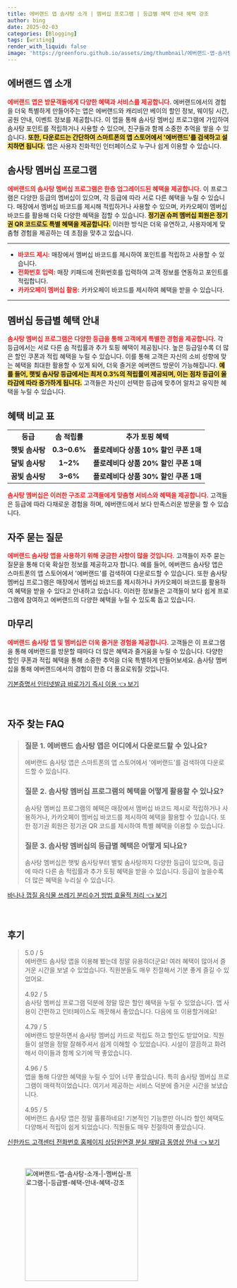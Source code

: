 ```yaml
---
title: 에버랜드 앱 솜사탕 소개 | 멤버십 프로그램 | 등급별 혜택 안내 혜택 강조
author: bing
date: 2025-02-03
categories: [Blogging]
tags: [writing]
render_with_liquid: false
image: 'https://greenforu.github.io/assets/img/thumbnail/에버랜드-앱-솜사탕-소개-|-멤버십-프로그램-|-등급별-혜택-안내-혜택-강조.webp'
---
```



<h2 id='에버랜드앱소개'>에버랜드 앱 소개</h2>

<p><b><span style="color: #ee2323;">에버랜드 앱은 방문객들에게 다양한 혜택과 서비스를 제공합니다.</span></b> 에버랜드에서의 경험을 더욱 특별하게 만들어주는 앱은 에버랜드와 캐리비안 베이의 할인 정보, 웨이팅 시간, 공원 안내, 이벤트 정보를 제공합니다. 이 앱을 통해 솜사탕 멤버십 프로그램에 가입하여 솜사탕 포인트를 적립하거나 사용할 수 있으며, 친구들과 함께 소중한 추억을 쌓을 수 있습니다. <b><span style="background-color: #ffe066;">또한, 다운로드는 간단하여 스마트폰의 앱 스토어에서 '에버랜드'를 검색하고 설치하면 됩니다.</span></b> 앱은 사용자 친화적인 인터페이스로 누구나 쉽게 이용할 수 있습니다.</p>

<h2 id='솜사탕멤버십프로그램'>솜사탕 멤버십 프로그램</h2>

<p><b><span style="color: #ee2323;">에버랜드의 솜사탕 멤버십 프로그램은 한층 업그레이드된 혜택을 제공합니다.</span></b> 이 프로그램은 다양한 등급의 멤버십이 있으며, 각 등급에 따라 서로 다른 혜택을 누릴 수 있습니다. 매장에서 멤버십 바코드를 제시해 적립하거나 사용할 수 있으며, 카카오페이 멤버십 바코드를 활용해 더욱 다양한 혜택을 접할 수 있습니다. <b><span style="background-color: #ffe066;">정기권 슈퍼 멤버십 회원은 정기권 QR 코드로도 특별 혜택을 제공합니다.</span></b> 이러한 방식은 더욱 유연하고, 사용자에게 맞춤형 경험을 제공하는 데 초점을 맞추고 있습니다.</p>

<hr />

<ul>
    <li><b><span style="color: #ee2323;">바코드 제시:</span></b> 매장에서 멤버십 바코드를 제시하여 포인트를 적립하고 사용할 수 있습니다.</li>
    <li><b><span style="color: #ee2323;">전화번호 입력:</span></b> 매장 키패드에 전화번호를 입력하여 고객 정보를 연동하고 포인트를 적립합니다.</li>
    <li><b><span style="color: #ee2323;">카카오페이 멤버십 활용:</span></b> 카카오페이 바코드를 제시하여 혜택을 받을 수 있습니다.</li>
</ul>

<hr />

<h2 id='멤버십등급별혜택'>멤버십 등급별 혜택 안내</h2>

<p><b><span style="color: #ee2323;">솜사탕 멤버십 프로그램은 다양한 등급을 통해 고객에게 특별한 경험을 제공합니다.</span></b> 각 등급에서는 서로 다른 솜 적립률과 추가 토핑 혜택이 제공됩니다. 높은 등급일수록 더 많은 할인 쿠폰과 적립 혜택을 누릴 수 있습니다. 이를 통해 고객은 자신의 소비 성향에 맞는 혜택을 최대한 활용할 수 있게 되어, 더욱 즐거운 에버랜드 방문이 가능해집니다. <b><span style="background-color: #ffe066;">예를 들어, 햇빛 솜사탕 등급에서는 최저 0.3%의 적립률이 제공되며, 이는 점차 등급이 올라감에 따라 증가하게 됩니다.</span></b> 고객들은 자신이 선택한 등급에 맞추어 알차고 유익한 혜택을 누릴 수 있습니다.</p>

<h2 id='혜택비교표'>혜택 비교 표</h2>

<table>
    <tr>
        <td style="text-align: center; height: 17px;"><b>등급</b></td>
        <td style="text-align: center; height: 17px;"><b>솜 적립률</b></td>
        <td style="text-align: center; height: 17px;"><b>추가 토핑 혜택</b></td>
    </tr>
    <tr>
        <td style="text-align: center; height: 17px;"><b>햇빛 솜사탕</b></td>
        <td style="text-align: center; height: 17px;"><b>0.3~0.6%</b></td>
        <td style="text-align: center; height: 17px;"><b>플로레비다 상품 10% 할인 쿠폰 1매</b></td>
    </tr>
    <tr>
        <td style="text-align: center; height: 17px;"><b>달빛 솜사탕</b></td>
        <td style="text-align: center; height: 17px;"><b>1~2%</b></td>
        <td style="text-align: center; height: 17px;"><b>플로레비다 상품 20% 할인 쿠폰 1매</b></td>
    </tr>
    <tr>
        <td style="text-align: center; height: 17px;"><b>꿈빛 솜사탕</b></td>
        <td style="text-align: center; height: 17px;"><b>3~6%</b></td>
        <td style="text-align: center; height: 17px;"><b>플로레비다 상품 30% 할인 쿠폰 1매</b></td>
    </tr>
</table>

<p><b><span style="color: #ee2323;">솜사탕 멤버십은 이러한 구조로 고객들에게 맞춤형 서비스와 혜택을 제공합니다.</span></b> 고객들은 등급에 따라 다채로운 경험을 하며, 에버랜드에서 보다 만족스러운 방문을 할 수 있습니다.</p>

<h2 id='자주묻는질문'>자주 묻는 질문</h2>

<p><b><span style="color: #ee2323;">에버랜드 솜사탕 앱을 사용하기 위해 궁금한 사항이 많을 것입니다.</span></b> 고객들이 자주 묻는 질문을 통해 더욱 확실한 정보를 제공하고자 합니다. 예를 들어, 에버랜드 솜사탕 앱은 스마트폰의 앱 스토어에서 '에버랜드'를 검색하여 다운로드할 수 있습니다. 또한 솜사탕 멤버십 프로그램은 매장에서 멤버십 바코드를 제시하거나 카카오페이 바코드를 활용하여 혜택을 받을 수 있다고 안내하고 있습니다. 이러한 정보들은 고객들이 보다 쉽게 프로그램에 참여하고 에버랜드의 다양한 혜택을 누릴 수 있도록 돕고 있습니다.</p>

<h2 id='마무리'>마무리</h2>

<p><b><span style="color: #ee2323;">에버랜드 솜사탕 앱 및 멤버십은 더욱 즐거운 경험을 제공합니다.</span></b> 고객들은 이 프로그램을 통해 에버랜드를 방문할 때마다 더 많은 혜택과 즐거움을 누릴 수 있습니다. 다양한 할인 쿠폰과 적립 혜택을 통해 소중한 추억을 더욱 특별하게 만들어보세요. 솜사탕 멤버십을 통해 에버랜드에서의 경험이 한층 더 풍요로워질 것입니다.</p>


<p><a class="click-button" title="기본증명서 인터넷발급 바로가기 즉시 이용" href="https://greenforu.github.io/posts/%EA%B8%B0%EB%B3%B8%EC%A6%9D%EB%AA%85%EC%84%9C-%EC%9D%B8%ED%84%B0%EB%84%B7%EB%B0%9C%EA%B8%89-%EB%B0%94%EB%A1%9C%EA%B0%80%EA%B8%B0-%EC%A6%89%EC%8B%9C-%EC%9D%B4%EC%9A%A9/" rel="dofollow">기본증명서 인터넷발급 바로가기 즉시 이용 👈 보기</a></p><br>
<h2 id='자주_찾는_FAQ'>자주 찾는 FAQ</h2>
<div itemscope="" itemtype="https://schema.org/FAQPage"> 
<blockquote> 
<div itemscope="" itemprop="mainEntity" itemtype="https://schema.org/Question"> 
<h3 itemprop="name">질문 1. 에버랜드 솜사탕 앱은 어디에서 다운로드할 수 있나요?</h3> 
<div itemscope="" itemprop="acceptedAnswer" itemtype="https://schema.org/Answer"> 
<span itemprop="text"> 
<p>에버랜드 솜사탕 앱은 스마트폰의 앱 스토어에서 '에버랜드'를 검색하여 다운로드할 수 있습니다.</p> 
</span> 
</div> 
</div> 
<div itemscope="" itemprop="mainEntity" itemtype="https://schema.org/Question"> 
<h3 itemprop="name">질문 2. 솜사탕 멤버십 프로그램의 혜택을 어떻게 활용할 수 있나요?</h3> 
<div itemscope="" itemprop="acceptedAnswer" itemtype="https://schema.org/Answer"> 
<span itemprop="text"> 
<p>솜사탕 멤버십 프로그램의 혜택은 매장에서 멤버십 바코드 제시로 적립하거나 사용하거나, 카카오페이 멤버십 바코드를 제시하여 혜택을 활용할 수 있습니다. 또한 정기권 회원은 정기권 QR 코드를 제시하여 특별 혜택을 이용할 수 있습니다.</p> 
</span> 
</div> 
</div> 
<div itemscope="" itemprop="mainEntity" itemtype="https://schema.org/Question"> 
<h3 itemprop="name">질문 3. 솜사탕 멤버십의 등급별 혜택은 어떻게 되나요?</h3> 
<div itemscope="" itemprop="acceptedAnswer" itemtype="https://schema.org/Answer"> 
<span itemprop="text"> 
<p>솜사탕 멤버십은 햇빛 솜사탕부터 별빛 솜사탕까지 다양한 등급이 있으며, 등급에 따라 다른 솜 적립률과 추가 토핑 혜택을 받을 수 있습니다. 등급이 높을수록 더 많은 혜택을 누리실 수 있습니다.</p> 
</span> 
</div> 
</div> 
</blockquote> 
</div>
<p><a class="click-button" title="바나나 껍질 음식물 쓰레기 분리수거 방법 효율적 처리" href="https://greenforu.github.io/posts/%EB%B0%94%EB%82%98%EB%82%98-%EA%BB%8D%EC%A7%88-%EC%9D%8C%EC%8B%9D%EB%AC%BC-%EC%93%B0%EB%A0%88%EA%B8%B0-%EB%B6%84%EB%A6%AC%EC%88%98%EA%B1%B0-%EB%B0%A9%EB%B2%95-%ED%9A%A8%EC%9C%A8%EC%A0%81-%EC%B2%98%EB%A6%AC/" rel="dofollow">바나나 껍질 음식물 쓰레기 분리수거 방법 효율적 처리 👈 보기</a></p><br>
<h2 id='후기'>후기</h2>
<div itemscope itemtype="https://schema.org/Product">
  <blockquote>
  <div itemprop="review" itemscope itemtype="https://schema.org/Review">
      <div itemprop="reviewRating" itemscope itemtype="https://schema.org/Rating"> <span itemprop="ratingValue">5.0</span> / <span itemprop="bestRating">5</span> </div>
      <span itemprop="reviewBody">에버랜드 솜사탕 앱을 이용해 봤는데 정말 유용하더군요! 여러 혜택이 많아서 즐거운 시간을 보낼 수 있었습니다. 직원분들도 매우 친절해서 기분 좋게 즐길 수 있었어요.</span>
  </div>
  <br>
  <div itemprop="review" itemscope itemtype="https://schema.org/Review">
      <div itemprop="reviewRating" itemscope itemtype="https://schema.org/Rating"> <span itemprop="ratingValue">4.92</span> / <span itemprop="bestRating">5</span> </div>
      <span itemprop="reviewBody">솜사탕 멤버십 프로그램 덕분에 정말 많은 할인 혜택을 누릴 수 있었습니다. 앱 사용이 간편하고 인터페이스도 깨끗해서 좋았습니다. 다음에 또 이용할거에요!</span>
  </div>
  <br>
  <div itemprop="review" itemscope itemtype="https://schema.org/Review">
      <div itemprop="reviewRating" itemscope itemtype="https://schema.org/Rating"> <span itemprop="ratingValue">4.79</span> / <span itemprop="bestRating">5</span> </div>
      <span itemprop="reviewBody">에버랜드 방문하면서 솜사탕 멤버십 카드로 적립도 하고 할인도 받았어요. 직원들이 설명을 정말 잘해주셔서 쉽게 이해할 수 있었습니다. 시설이 깔끔하고 화려해서 아이들과 함께 오기에 딱 좋았습니다.</span>
  </div>
  <br>
  <div itemprop="review" itemscope itemtype="https://schema.org/Review">
      <div itemprop="reviewRating" itemscope itemtype="https://schema.org/Rating"> <span itemprop="ratingValue">4.96</span> / <span itemprop="bestRating">5</span> </div>
      <span itemprop="reviewBody">앱을 통해 다양한 혜택을 누릴 수 있어 너무 좋았습니다. 특히 솜사탕 멤버십 프로그램이 매력적이었습니다. 여기서 제공하는 서비스 덕분에 즐거운 시간을 보냈습니다.</span>
  </div>
  <br>
  <div itemprop="review" itemscope itemtype="https://schema.org/Review">
      <div itemprop="reviewRating" itemscope itemtype="https://schema.org/Rating"> <span itemprop="ratingValue">4.95</span> / <span itemprop="bestRating">5</span> </div>
      <span itemprop="reviewBody">에버랜드 솜사탕 앱은 정말 훌륭하네요! 기본적인 기능뿐만 아니라 할인 혜택도 다양해서 적립이 쉽게 되었습니다. 직원들도 매우 친절하여 좋았습니다.</span>
  </div>
  </blockquote>
</div>
<p><a class="click-button" title="신한카드 고객센터 전화번호 홈페이지 상담원연결 분실 재발급 동영상 안내" href="https://greenforu.github.io/posts/%EC%8B%A0%ED%95%9C%EC%B9%B4%EB%93%9C-%EA%B3%A0%EA%B0%9D%EC%84%BC%ED%84%B0-%EC%A0%84%ED%99%94%EB%B2%88%ED%98%B8-%ED%99%88%ED%8E%98%EC%9D%B4%EC%A7%80-%EC%83%81%EB%8B%B4%EC%9B%90%EC%97%B0%EA%B2%B0-%EB%B6%84%EC%8B%A4-%EC%9E%AC%EB%B0%9C%EA%B8%89-%EB%8F%99%EC%98%81%EC%83%81-%EC%95%88%EB%82%B4/" rel="dofollow">신한카드 고객센터 전화번호 홈페이지 상담원연결 분실 재발급 동영상 안내 👈 보기</a></p><br>
<figure class="image"><img src="https://greenforu.github.io/assets/img/thumbnail/에버랜드-앱-솜사탕-소개-|-멤버십-프로그램-|-등급별-혜택-안내-혜택-강조.webp" alt="에버랜드-앱-솜사탕-소개-|-멤버십-프로그램-|-등급별-혜택-안내-혜택-강조" width="256" height="256"></figure>